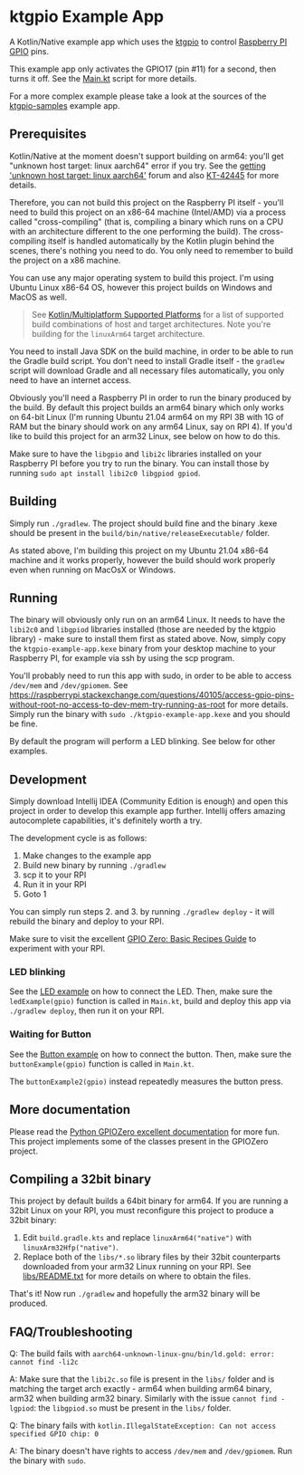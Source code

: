 # ktgpio Example App

A Kotlin/Native example app which uses the [ktgpio](https://github.com/ktgpio/ktgpio) to control
[Raspberry PI GPIO](https://pinout.xyz/#) pins.

This example app only activates the GPIO17 (pin #11) for a second, then turns it off.
See the [Main.kt](src/nativeMain/kotlin/Main.kt) script for more details.

For a more complex example please take a look at the sources of the [ktgpio-samples](https://github.com/ktgpio/ktgpio-samples/)
example app.

## Prerequisites

Kotlin/Native at the moment doesn't support building on arm64: you'll get
"unknown host target: linux aarch64" error if you try. See the
[getting 'unknown host target: linux aarch64'](https://discuss.kotlinlang.org/t/kotlin-native-getting-unknown-host-target-linux-aarch64-on-raspberry-pi-3b-ubuntu-21-04-aarch64/22874)
forum and also [KT-42445](https://youtrack.jetbrains.com/issue/KT-42445) for more details.

Therefore, you can not build this project on the Raspberry PI itself - you'll need to build this project
on an x86-64 machine (Intel/AMD) via a process called "cross-compiling" (that is, compiling a binary which runs on a CPU with an architecture different to the one performing the build).
The cross-compiling itself is handled automatically by the Kotlin plugin behind the scenes, there's nothing you need to do.
You only need to remember to build the project on a x86 machine.

You can use any major operating system to build this project. I'm using Ubuntu Linux x86-64 OS, however this
project builds on Windows and MacOS as well.

> See [Kotlin/Multiplatform Supported Platforms](https://kotlinlang.org/docs/mpp-supported-platforms.html) for
> a list of supported build combinations of host and target architectures. Note you're building for the `linuxArm64` target architecture.

You need to install Java SDK on the build machine, in order to be able to run the Gradle build script. You
don't need to install Gradle itself - the `gradlew` script will download Gradle and all
necessary files automatically, you only need to have an internet access.

Obviously you'll need a Raspberry PI in order to run the binary produced by the build.
By default this project builds an arm64 binary which only works
on 64-bit Linux (I'm running Ubuntu 21.04 arm64 on my RPI 3B with 1G of RAM but the binary should work on any arm64 Linux, say on
RPI 4). If you'd like to build this project for an arm32 Linux, see below on how to do this.

Make sure to have the `libgpio` and `libi2c` libraries installed on your Raspberry PI before you try to run the binary. You
can install those by running
`sudo apt install libi2c0 libgpiod gpiod`.

## Building

Simply run `./gradlew`. The project should build fine and the binary .kexe should be present
in the `build/bin/native/releaseExecutable/` folder.

As stated above, I'm building this project on my Ubuntu 21.04 x86-64 machine and it works properly,
however the build should work properly even when running on MacOsX or Windows.

## Running

The binary will obviously only run on an arm64 Linux. It needs to have the `libi2c0` and `libgpiod` libraries
installed (those are needed by the ktgpio library) - make sure to install them first as stated above.
Now, simply copy the `ktgpio-example-app.kexe` binary from your desktop machine to your
Raspberry PI, for example via ssh by using the scp program.

You'll probably need to run this app with sudo, in order to be able to access
`/dev/mem` and `/dev/gpiomem`. See
https://raspberrypi.stackexchange.com/questions/40105/access-gpio-pins-without-root-no-access-to-dev-mem-try-running-as-root
for more details. Simply run the binary with `sudo ./ktgpio-example-app.kexe` and you should be fine.

By default the program will perform a LED blinking. See below for other examples.

## Development

Simply download Intellij IDEA (Community Edition is enough) and open this project in order to develop this example app further.
Intellij offers amazing autocomplete capabilities, it's definitely worth a try.

The development cycle is as follows:

1. Make changes to the example app
2. Build new binary by running `./gradlew`
3. scp it to your RPI
4. Run it in your RPI
5. Goto 1

You can simply run steps 2. and 3. by running `./gradlew deploy` - it will rebuild the binary and
deploy to your RPI.

Make sure to visit the excellent [GPIO Zero: Basic Recipes Guide](https://gpiozero.readthedocs.io/en/stable/recipes.html)
to experiment with your RPI.

### LED blinking

See the [LED example](https://gpiozero.readthedocs.io/en/stable/recipes.html#led) on how
to connect the LED. Then, make sure the `ledExample(gpio)` function is called in `Main.kt`,
build and deploy this app via `./gradlew deploy`, then run it on your RPI.

### Waiting for Button
See the [Button example](https://gpiozero.readthedocs.io/en/stable/recipes.html#button)
on how to connect the button. Then, make sure the `buttonExample(gpio)` function
is called in `Main.kt`.

The `buttonExample2(gpio)` instead repeatedly measures the button press.

## More documentation

Please read the [Python GPIOZero excellent documentation](https://gpiozero.readthedocs.io/en/stable/recipes.html)
for more fun. This project implements some of the classes present in the GPIOZero project.

## Compiling a 32bit binary

This project by default builds a 64bit binary for arm64. If you are running a 32bit Linux
on your RPI, you must reconfigure this project to produce a 32bit binary:

1. Edit `build.gradle.kts` and replace `linuxArm64("native")` with `linuxArm32Hfp("native")`.
2. Replace both of the `libs/*.so` library files by their 32bit counterparts downloaded from
  your arm32 Linux running on your RPI. See [libs/README.txt](libs/README.txt) for more details
  on where to obtain the files.

That's it! Now run `./gradlew` and hopefully the arm32 binary will be produced.

## FAQ/Troubleshooting

Q: The build fails with `aarch64-unknown-linux-gnu/bin/ld.gold: error: cannot find -li2c`

A: Make sure that the `libi2c.so` file is present in the `libs/` folder and is matching
  the target arch exactly - arm64 when building arm64 binary, arm32 when building arm32 binary.
  Similarly with the issue `cannot find -lgpiod`: the `libgpiod.so` must be present in the `libs/` folder.

Q: The binary fails with `kotlin.IllegalStateException: Can not access specified GPIO chip: 0`

A: The binary doesn't have rights to access `/dev/mem` and `/dev/gpiomem`. Run the binary
   with `sudo`.

